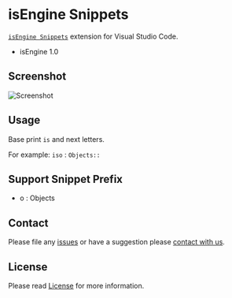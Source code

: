 # isEngine Snippets

[`isEngine Snippets`](https://marketplace.visualstudio.com/items?itemName=isengine.vscode-snippets) extension for Visual Studio Code.
- isEngine 1.0

## Screenshot

![Screenshot](https://github.com/isengine/vscode-snippets/raw/master/images/screenshot.gif)

## Usage

Base print `is` and next letters.

For example: `iso` : `Objects::`

## Support Snippet Prefix

* o : Objects

## Contact

Please file any [issues](https://github.com/isengine/vscode-snippets/issues) or have a suggestion please [contact with us](mailto:mail@isengine.org).

## License

Please read [License](https://github.com/isengine/vscode-snippets/blob/main/README.md) for more information.
